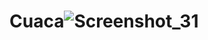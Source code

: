# Cuaca![Screenshot_31](https://user-images.githubusercontent.com/79407539/162483039-a30b2cc9-3599-4947-83b3-636b7d15382f.png)

